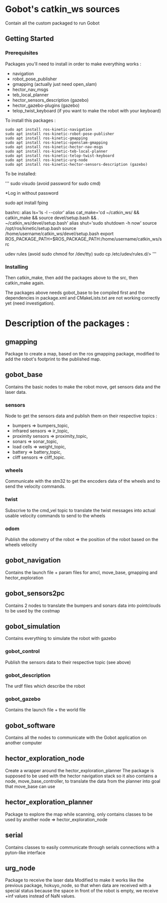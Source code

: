 # Gobot's catkin_ws sources

Contain all the custom packaged to run Gobot

## Getting Started

### Prerequisites

Packages you'll need to install in order to make everything works :
* navigation
* robot_pose_publisher
* gmapping (actually just need open_slam)
* hector_nav_msgs
* teb_local_planner
* hector_sensors_description (gazebo)
* hector_gazebo-plugins (gazebo)
* telop_twist_keyboard (if you want to make the robot with your keyboard)

To install this packages : 

```
sudo apt install ros-kinetic-navigation
sudo apt install ros-kinetic-robot-pose-publisher
sudo apt install ros-kinetic-gmapping
sudo apt install ros-kinetic-openslam-gmapping
sudo apt install ros-kinetic-hector-nav-msgs
sudo apt install ros-kinetic-teb-local-planner
sudo apt install ros-kinetic-telop-twist-keyboard
sudo apt install ros-kinetic-urg-node
sudo apt install ros-kinetic-hector-sensors-description (gazebo)
```
To be installed:

'''
sudo visudo (avoid password for sudo cmd)

*Log in without password

sudo apt install fping

bashrc:
alias ls='ls -l --color'
alias cat_make='cd ~/catkin_ws/ && catkin_make && source devel/setup.bash && . ~/catkin_ws/devel/setup.bash'
alias shut='sudo shutdown -h now'
source /opt/ros/kinetic/setup.bash
source /home/username/catkin_ws/devel/setup.bash
export ROS_PACKAGE_PATH=$ROS_PACKAGE_PATH:/home/username/catkin_ws/src

udev rules (avoid sudo chmod for /dev/tty)
sudo cp <rule file> /etc/udev/rules.d/>
'''

### Installing

Then catkin_make, then add the packages above to the src, then catkin_make again.

The packages above needs gobot_base to be compiled first and the dependencies in package.xml and CMakeLists.txt are not working correctly yet (need investigation).

# Description of the packages :

## gmapping

Package to create a map, based on the ros gmapping package, modified to add the robot's footprint to the published map.

## gobot_base

Contains the basic nodes to make the robot move, get sensors data and the laser data.

### sensors

Node to get the sensors data and publish them on their respective topics :
* bumpers => bumpers_topic,
* infrared sensors => ir_topic,
* proximity sensors => proximity_topic,
* sonars => sonar_topic,
* load cells => weight_topic,
* battery  => battery_topic,
* cliff sensors => cliff_topic.

### wheels

Communicate with the stm32 to get the encoders data of the wheels and to send the velocity commands.

### twist

Subscrive to the cmd_vel topic to translate the twist messages into actual usable velocity commands to send to the wheels

### odom

Publish the odometry of the robot => the position of the robot based on the wheels velocity

## gobot_navigation

Contains the launch file + param files for amcl, move_base, gmapping and hector_exploration

## gobot_sensors2pc

Contains 2 nodes to translate the bumpers and sonars data into pointclouds to be used by the costmap

## gobot_simulation

Contains everything to simulate the robot with gazebo

### gobot_control

Publish the sensors data to their respective topic (see above)

### gobot_description

The urdf files which describe the robot

### gobot_gazebo

Contains the launch file + the world file

## gobot_software

Contains all the nodes to communicate with the Gobot application on another computer

## hector_exploration_node

Create a wrapper around the hector_exploration_planner
The package is supposed to be used with the hector navigation stack so it also contains a node, move_base_controller, to translate the data from the planner into goal that move_base can use

## hector_exploration_planner

Package to explore the map while scanning, only contains classes to be used by another node => hector_exploration_node

## serial

Contains classes to easily communicate through serials connections with a pyton-like interface

## urg_node

Package to receive the laser data
Modified to make it works like the previous package, hokuyo_node, so that when data are received with a special status because the space in front of the robot is empty, we receive +inf values instead of NaN values.
